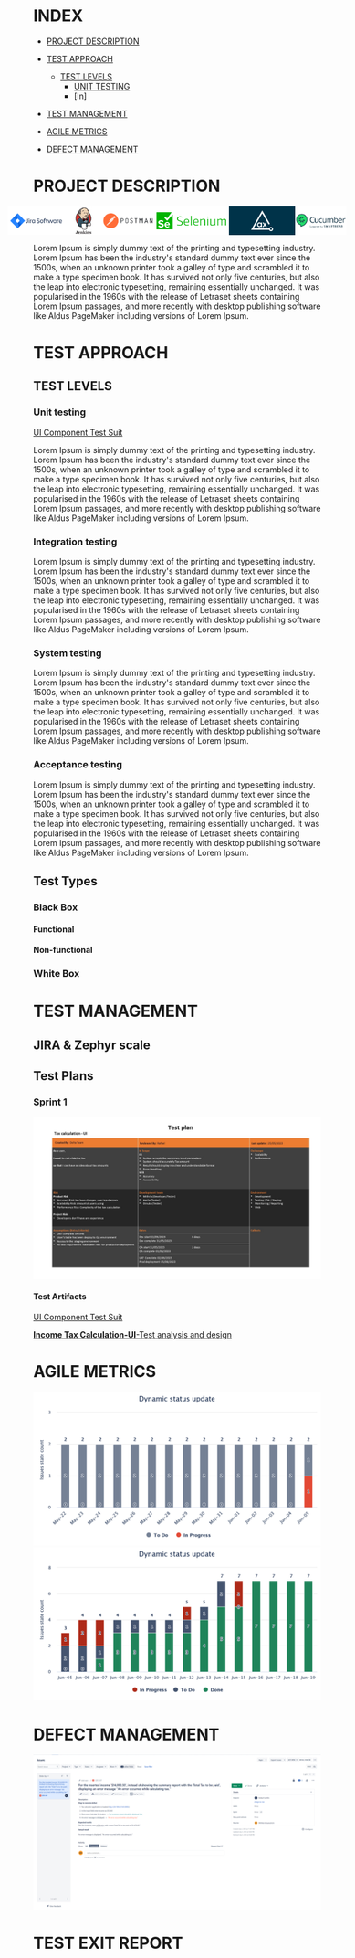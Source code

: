# INDEX
- [PROJECT DESCRIPTION](#project-description)
- [TEST APPROACH](#test-approach)
  - [TEST LEVELS](#test-levels)
    - [UNIT TESTING](#unit-testing)
    - [In]

- [TEST MANAGEMENT](#test-management)
- [AGILE METRICS](#agile-metrics)
- [DEFECT MANAGEMENT](#defect-management)


# PROJECT DESCRIPTION

<div style="display: flex; justify-content: center;">
<img src="Assets/atlassian_jira-ar21.png" alt="Image 2" style="height: 50px; margin: 0px;">
    <img src="Assets/jenkins8460.jpg" alt="Image 2" style="height: 50px; margin: 0px;">
 <img src="Assets/postman-inc-logo-vector.png" alt="Image 2" style="height: 50px; margin: 0px;">
 <img src="Assets/selenium.png" alt="Image 2" style="height: 50px; margin: 0px;">
 <img src="Assets/axe-rebrand.png" alt="Image 2" style="height: 50px; margin: 0px;">
<img src="Assets/0_6T0D8OjInvZhyHDE.png" alt="Image 2" style="height: 50px; margin: 0px;">

   
</div>

Lorem Ipsum is simply dummy text of the printing and typesetting industry. Lorem Ipsum has been the industry's standard dummy text ever since the 1500s, when an unknown printer took a galley of type and scrambled it to make a type specimen book. It has survived not only five centuries, but also the leap into electronic typesetting, remaining essentially unchanged. It was popularised in the 1960s with the release of Letraset sheets containing Lorem Ipsum passages, and more recently with desktop publishing software like Aldus PageMaker including versions of Lorem Ipsum.

# TEST APPROACH

## TEST LEVELS

### Unit testing
[UI Component Test Suit](https://techdojob2.atlassian.net/projects/QTC?selectedItem=com.atlassian.plugins.atlassian-connect-plugin:com.kanoah.test-manager__main-project-page#!/v2/testCases?projectId=10003)

Lorem Ipsum is simply dummy text of the printing and typesetting industry. Lorem Ipsum has been the industry's standard dummy text ever since the 1500s, when an unknown printer took a galley of type and scrambled it to make a type specimen book. It has survived not only five centuries, but also the leap into electronic typesetting, remaining essentially unchanged. It was popularised in the 1960s with the release of Letraset sheets containing Lorem Ipsum passages, and more recently with desktop publishing software like Aldus PageMaker including versions of Lorem Ipsum.

### Integration testing
Lorem Ipsum is simply dummy text of the printing and typesetting industry. Lorem Ipsum has been the industry's standard dummy text ever since the 1500s, when an unknown printer took a galley of type and scrambled it to make a type specimen book. It has survived not only five centuries, but also the leap into electronic typesetting, remaining essentially unchanged. It was popularised in the 1960s with the release of Letraset sheets containing Lorem Ipsum passages, and more recently with desktop publishing software like Aldus PageMaker including versions of Lorem Ipsum.

### System testing
Lorem Ipsum is simply dummy text of the printing and typesetting industry. Lorem Ipsum has been the industry's standard dummy text ever since the 1500s, when an unknown printer took a galley of type and scrambled it to make a type specimen book. It has survived not only five centuries, but also the leap into electronic typesetting, remaining essentially unchanged. It was popularised in the 1960s with the release of Letraset sheets containing Lorem Ipsum passages, and more recently with desktop publishing software like Aldus PageMaker including versions of Lorem Ipsum.

### Acceptance testing
Lorem Ipsum is simply dummy text of the printing and typesetting industry. Lorem Ipsum has been the industry's standard dummy text ever since the 1500s, when an unknown printer took a galley of type and scrambled it to make a type specimen book. It has survived not only five centuries, but also the leap into electronic typesetting, remaining essentially unchanged. It was popularised in the 1960s with the release of Letraset sheets containing Lorem Ipsum passages, and more recently with desktop publishing software like Aldus PageMaker including versions of Lorem Ipsum.


## Test Types
### Black Box
#### Functional 
#### Non-functional

### White Box


# TEST MANAGEMENT

## JIRA & Zephyr scale


## Test Plans
### Sprint 1
![Test plan Sprint 1](/Assets/Slide2.JPG)
#### Test Artifacts
[UI Component Test Suit](https://techdojob2.atlassian.net/projects/QTC?selectedItem=com.atlassian.plugins.atlassian-connect-plugin:com.kanoah.test-manager__main-project-page#!/v2/testCases?projectId=10003)


[**Income Tax Calculation-UI**-Test analysis and design](https://docs.google.com/document/d/1RmNcYZimInADYbaS5WCcUtNw1NeDR47olZXLoImyVE8/edit)


# AGILE METRICS
![Burndownchart](/Assets/IH_Dynamic_Status_Update_2023-07-24_21_29.png)
![Burndownchart](/Assets/IH_Dynamic_Status_Update_2023-07-24_21_30.png)

# DEFECT MANAGEMENT
![Defect Report](/Assets/Defect%20reporting.png)



# TEST EXIT REPORT
